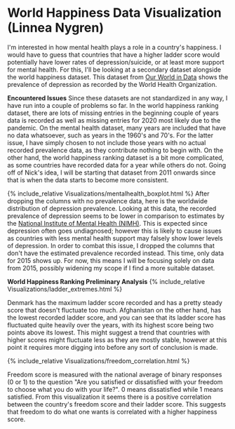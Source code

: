 # World Happiness Data Visualization (Linnea Nygren)

I'm interested in how mental health plays a role in a country's happiness. I would have to guess that countries that have a higher ladder score would potentially have lower rates of depression/suicide, or at least more support for mental health. For this, I'll be looking at a secondary dataset alongside the world happiness dataset.
This dataset from [Our World in Data](https://ourworldindata.org/mental-health) shows the prevalence of depression as recorded by the World Health Organization. 

**Encountered Issues**
Since these datasets are not standardized in any way, I have run into a couple of problems so far. In the world happiness ranking dataset, there are lots of missing entries in the beginning couple of years data is recorded as well as missing entries for 2020 most likely due to the pandemic. On the mental health dataset,
many years are included that have no data whatsoever, such as years in the 1960's and 70's. For the latter issue, I have simply chosen to not include those years with no actual recorded prevalence data, as they contribute nothing to begin with. On the other hand,
the world happiness ranking dataset is a bit more complicated, as some countries have recorded data for a year while others do not. Going off of Nick's idea, I will be starting that dataset from 2011 onwards since that is when the data starts to become more consistent.

{% include_relative Visualizations/mentalhealth_boxplot.html %}
After dropping the columns with no prevalence data, here is the worldwide distribution of depression prevalence. Looking at this data, the recorded prevalence of depression seems to be lower in comparison to estimates by the [National Institute of Mental Health (NIMH)](https://www.nimh.nih.gov/health/statistics/major-depression).
This is expected since depression often goes undiagnosed; however this is likely to cause issues as countries with less mental health support may falsely show lower levels of depression. In order to combat this issue, I dropped the columns that don't have the estimated prevalence recorded instead. This time, only data for 2015 shows up. For now, this means I will be focusing solely on data from 2015, possibly widening my scope if I find a more suitable dataset.

**World Happiness Ranking Preliminary Analysis**
{% include_relative Visualizations/ladder_extremes.html %}

Denmark has the maximum ladder score recorded and has a pretty steady score that doesn't fluctuate too much. Afghanistan on the other hand, has the lowest recorded ladder score,
and you can see that its ladder score has fluctuated quite heavily over the years, with its highest score being two points above its lowest. This might suggest a trend that countries
with higher scores might fluctuate less as they are mostly stable, however at this point it requires more digging into before any sort of conclusion is made.

{% include_relative Visualizations/freedom_correlation.html %}

Freedom score is measured with the national average of binary responses (0 or 1) to the question "Are you satisfied or dissatisfied with your freedom to choose what you do with your 
life?". 0 means dissatisfied while 1 means satisfied. From this visualization it seems there is a positive correlation between the country's freedom score and their ladder score.
This suggests that freedom to do what one wants is correlated with a higher happiness score. 

